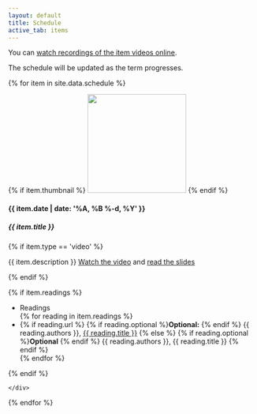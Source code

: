 ```yaml
---
layout: default
title: Schedule
active_tab: items
---
```



<div class="alert alert-info">
You can <a href="https://upenn.hosted.panopto.com/Panopto/Pages/Sessions/List.aspx?folderID=8fbdc22b-8b81-4c58-b819-a9460066259e">watch recordings of the item videos online</a>.
</div>

The schedule will be updated as the term progresses. 

{% for item in site.data.schedule %}


<div class="media">
  {% if item.thumbnail %}
  <img class="mr-3" style="width: 200px;" src="assets/img/thumbnails/{{ item.thumbnail }}">
  {% endif %}
    <div class="media-body">
    <h4 class="mt-0">{{ item.date | date: '%A, %B %-d, %Y' }}</h4>
    <h5 class="mt-0">{{ item.title }}</h5>

{% if item.type == 'video' %}
<p>{{ item.description }}
<a href="{{item.recording}}">Watch the video</a>
and 
<a href="assets/slides/{{item.slides}}">read the slides</a>

</p>
{% endif %}

{% if item.readings %}
<ul class="list-group">
<li class="list-group-item active">Readings</li>
{% for reading in item.readings %}
<li class="list-group-item">
          {% if reading.url %}
              {% if reading.optional %}<b>Optional:</b> {% endif %}
              {{ reading.authors }}, <a href="{{ reading.url }}">{{ reading.title }}</a> 
          {% else %}
              {% if reading.optional %}<b>Optional</b> {% endif %}
             {{ reading.authors }}, {{ reading.title }} 
          {% endif %}
</li>
{% endfor %}
</ul>
{% endif %}

    </div>
</div>

{% endfor %}